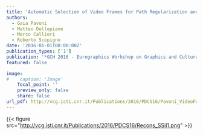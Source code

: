 ```yaml
---
title: 'Automatic Selection of Video Frames for Path Regularization and 3D Reconstruction'
authors:
  - Gaia Pavoni
  - Matteo Dellepiane
  - Marco Callieri
  - Roberto Scopigno
date: '2016-01-01T00:00:00Z'
publication_types: ['1']
publication: '*GCH 2016 - Eurographics Workshop on Graphics and Cultural Heritage*'
featured: false

image:
#    caption: 'Image'
    focal_point: ''
    preview_only: false
    share: false
url_pdf: http://vcg.isti.cnr.it/Publications/2016/PDCS16/Pavoni_VideoFrames.pdf
---
```

{{< figure src="http://vcg.isti.cnr.it/Publications/2016/PDCS16/Recons_SSil1.png" >}}
